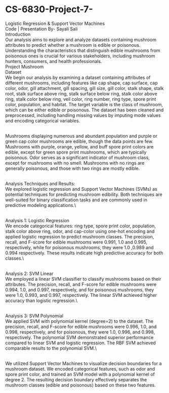# CS-6830-Project-7-
Logistic Regression & Support Vector Machines \
Code | Presentation						           By- Sayali Sali \
Introduction \
Our analysis aims to explore and analyze datasets containing mushroom attributes to predict whether a mushroom is edible or poisonous. Understanding the characteristics that distinguish edible mushrooms from poisonous ones is crucial for various stakeholders, including mushroom hunters, consumers, and health professionals.
\
Project Mushroom \
Dataset \
We begin our analysis by examining a dataset containing attributes of different mushrooms, including features like cap shape, cap surface, cap color, odor, gill attachment, gill spacing, gill size, gill color, stalk shape, stalk root, stalk surface above ring, stalk surface below ring, stalk color above ring, stalk color below ring, veil color, ring number, ring type, spore print color, population, and habitat. The target variable is the class of mushroom, which can be either edible or poisonous. The dataset has been cleaned and preprocessed, including handling missing values by imputing mode values and encoding categorical variables.

 \
Mushrooms displaying numerous and abundant population and purple or green cap color mushrooms are edible, though the data points are few. Mushrooms with purple, orange, yellow, and buff spore print colors are edible, except for green spore print mushrooms, which are typically poisonous. Odor serves as a significant indicator of mushroom class, except for mushrooms with no smell. Mushrooms with no rings are generally poisonous, and those with two rings are mostly edible. 

\
Analysis Techniques and Results: \
We explored logistic regression and Support Vector Machines (SVMs) as potential techniques for predicting mushroom edibility. Both techniques are well-suited for binary classification tasks and are commonly used in predictive modeling applications.\

\
Analysis 1: Logistic Regression \
We encode categorical features: ring type, spore print color, population, stalk color above ring, odor, and cap-color using one-hot encoding and applied logistic regression to predict mushroom classes. The precision, recall, and F-score for edible mushrooms were 0.991, 1.0 and 0.995, respectively, while for poisonous mushrooms, they were 1.0 ,0.989 and 0.994 respectively. These results indicate high predictive accuracy for both classes.\

\
Analysis 2: SVM Linear \
We employed a linear SVM classifier to classify mushrooms based on their attributes. The precision, recall, and F-score for edible mushrooms were 0.994, 1.0, and 0.997, respectively, and for poisonous mushrooms, they were 1.0, 0.993, and 0.997, respectively. The linear SVM achieved higher accuracy than logistic regression.\

\
Analysis 3: SVM Polynomial \
We applied SVM with polynomial kernel (degree=2) to the dataset. The precision, recall, and F-score for edible mushrooms were 0.996, 1.0, and 0.998, respectively, and for poisonous, they were 1.0, 0.996, and 0.998, respectively. The polynomial SVM demonstrated superior performance compared to linear SVM and logistic regression. The RBF SVM achieved comparable results to the polynomial SVM.\

\
We utilized Support Vector Machines to visualize decision boundaries for a mushroom dataset. We encoded categorical features, such as odor and spore print color, and trained an SVM model with a polynomial kernel of degree 2. The resulting decision boundary effectively separates the mushroom classes (edible and poisonous) based on these two features.





